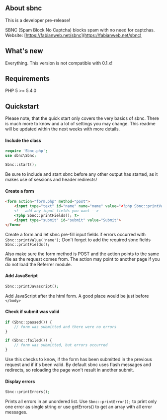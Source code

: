 ## About sbnc 

This is a developer pre-release!

SBNC (Spam Block No Captcha) blocks spam with no need for captchas.  
Website: [https://fabianweb.net/sbnc](https://fabianweb.net/sbnc) 

## What's new

Everything. This version is not compatible with 0.1.x!

## Requirements

PHP 5 >= 5.4.0

## Quickstart

Please note, that the quick start only covers the very basics of sbnc. There is much more to
know and a lot of settings you may change. This readme will be updated within the next weeks with more
details.

#### Include the class

```php
require 'Sbnc.php';
use sbnc\Sbnc;

Sbnc::start();
```

Be sure to include and start sbnc before any other output has started, as it makes use of sessions and
header redirects!

#### Create a form

```html
<form action="form.php" method="post">
    <input type="text" id="name" name="name" value="<?php Sbnc::printValue('name'); ?>">
    <!-- add any input fields you want -->
    <?php Sbnc::printFields(); ?>
    <input type="submit" id="submit" value="Submit">
</form>
```

Create a form and let sbnc pre-fill input fields if errors occurred with ```Sbnc::printValue('name');```
Don't forget to add the required sbnc fields ```Sbnc::printFields();```

Also make sure the form method is POST and the action points to the same file as the request comes from. 
The action may point to another page if you do not load the Referrer module.

#### Add JavaScript

```php
Sbnc::printJavascript();
```

Add JavaScript after the html form. A good place would be just before ```</body>```

#### Check if submit was valid

```php
if (Sbnc::passed()) {
    // form was submitted and there were no errors
}

if (Sbnc::failed()) {
    // form was submitted, but errors occurred
}
```

Use this checks to know, if the form has been submitted in the previous request and if it's been valid.
By default sbnc uses flash messages and redirects, so reloading the page won't result in another submit.

#### Display errors

```php
Sbnc::printErrors();
```

Prints all errors in an unordered list. Use ```Sbnc::printError();``` to print only one error as single string or
use getErrors() to get an array with all error messages.
